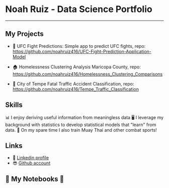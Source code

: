 # Noah Ruiz - Data Science Portfolio
---
## My Projects

- :boxing_glove: UFC Fight Predictions: Simple app to predict UFC fights, repo: https://github.com/noahruiz416/UFC-Fight-Prediction-Application-Model

- :house: Homelessness Clustering Analysis Maricopa County, repo: https://github.com/noahruiz416/Homelessness_Clustering_Comparisons

- :car: City of Tempe Fatal Traffic Accident Classification, repo: https://github.com/noahruiz416/Tempe_Traffic_Classification

## Skills

:bar_chart:  I enjoy deriving useful information from meaningless data
:desktop_computer: I leverage my background with statistics to develop statistical models that "learn" from data.
:boxing_glove: On my spare time I also train Muay Thai and other combat sports!

## Links

- :office: [Linkedin profile](https://www.linkedin.com/in/noahruiz416/)
- :sunglasses: [Github account](https://github.com/noahruiz416)

## :notebook: My Notebooks :notebook:
